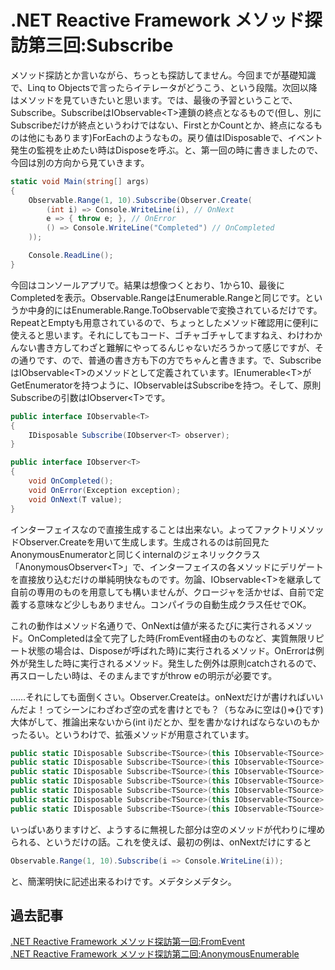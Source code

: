 # .NET Reactive Framework メソッド探訪第三回:Subscribe

メソッド探訪とか言いながら、ちっとも探訪してません。今回までが基礎知識で、Linq to Objectsで言ったらイテレータがどうこう、という段階。次回以降はメソッドを見ていきたいと思います。では、最後の予習ということで、Subscribe。SubscribeはIObservable&lt;T>連鎖の終点となるもので(但し、別にSubscribeだけが終点というわけではない、FirstとかCountとか、終点になるものは他にもあります)ForEachのようなもの。戻り値はIDisposableで、イベント発生の監視を止めたい時はDisposeを呼ぶ。と、第一回の時に書きましたので、今回は別の方向から見ていきます。

```csharp
static void Main(string[] args)
{
    Observable.Range(1, 10).Subscribe(Observer.Create(
        (int i) => Console.WriteLine(i), // OnNext
        e => { throw e; }, // OnError
        () => Console.WriteLine("Completed") // OnCompleted
    ));

    Console.ReadLine();
}
```

今回はコンソールアプリで。結果は想像つくとおり、1から10、最後にCompletedを表示。Observable.RangeはEnumerable.Rangeと同じです。というか中身的にはEnumerable.Range.ToObservableで変換されているだけです。RepeatとEmptyも用意されているので、ちょっとしたメソッド確認用に便利に使えると思います。それにしてもコード、ゴチャゴチャしてますねえ、わけわかんない書き方してわざと難解にやってるんじゃないだろうかって感じですが、その通りです、ので、普通の書き方も下の方でちゃんと書きます。で、SubscribeはIObservable&lt;T>のメソッドとして定義されています。IEnumerable&lt;T>がGetEnumeratorを持つように、IObservableはSubscribeを持つ。そして、原則Subscribeの引数はIObserver&lt;T>です。

```csharp
public interface IObservable<T>
{
    IDisposable Subscribe(IObserver<T> observer);
}

public interface IObserver<T>
{
    void OnCompleted();
    void OnError(Exception exception);
    void OnNext(T value);
}
```

インターフェイスなので直接生成することは出来ない。よってファクトリメソッドObserver.Createを用いて生成します。生成されるのは前回見たAnonymousEnumeratorと同じくinternalのジェネリッククラス「AnonymousObserver&lt;T>」で、インターフェイスの各メソッドにデリゲートを直接放り込むだけの単純明快なものです。勿論、IObservable&lt;T>を継承して自前の専用のものを用意しても構いませんが、クロージャを活かせば、自前で定義する意味など少しもありません。コンパイラの自動生成クラス任せでOK。

これの動作はメソッド名通りで、OnNextは値が来るたびに実行されるメソッド。OnCompletedは全て完了した時(FromEvent経由のものなど、実質無限リピート状態の場合は、Disposeが呼ばれた時)に実行されるメソッド。OnErrorは例外が発生した時に実行されるメソッド。発生した例外は原則catchされるので、再スローしたい時は、そのまんまですがthrow eの明示が必要です。

……それにしても面倒くさい。Observer.Createは。onNextだけが書ければいいんだよ！ってシーンにわざわざ空の式を書けとでも？（ちなみに空は()=>{}です) 大体がして、推論出来ないから(int i)だとか、型を書かなければならないのもかったるい。というわけで、拡張メソッドが用意されています。

```csharp
public static IDisposable Subscribe<TSource>(this IObservable<TSource> source);
public static IDisposable Subscribe<TSource>(this IObservable<TSource> source, Action onNext);
public static IDisposable Subscribe<TSource>(this IObservable<TSource> source, Action<TSource> onNext);
public static IDisposable Subscribe<TSource>(this IObservable<TSource> source, Action onNext, Action<Exception> onError);
public static IDisposable Subscribe<TSource>(this IObservable<TSource> source, Action<TSource> onNext, Action<Exception> onError);
public static IDisposable Subscribe<TSource>(this IObservable<TSource> source, Action onNext, Action<Exception> onError, Action onCompleted);
public static IDisposable Subscribe<TSource>(this IObservable<TSource> source, Action<TSource> onNext, Action<Exception> onError, Action onCompleted);
```

いっぱいありますけど、ようするに無視した部分は空のメソッドが代わりに埋められる、というだけの話。これを使えば、最初の例は、onNextだけにすると

```csharp
Observable.Range(1, 10).Subscribe(i => Console.WriteLine(i));
```

と、簡潔明快に記述出来るわけです。メデタシメデタシ。

過去記事
---
[.NET Reactive Framework メソッド探訪第一回:FromEvent](http://neue.cc/2009/09/04_197.html "neue cc - .NET Reactive Framework メソッド探訪第一回:FromEvent")  
[.NET Reactive Framework メソッド探訪第二回:AnonymousEnumerable](http://neue.cc/2009/09/07_198.html "neue cc - .NET Reactive Framework メソッド探訪第二回:AnonymousEnumerable")